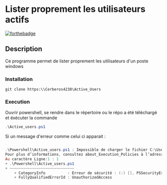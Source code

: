 # Lister proprement les utilisateurs actifs

[![forthebadge](http://forthebadge.com/images/badges/powered-by-electricity.svg)](http://forthebadge.com)

## Description

Ce programme permet de lister proprement les utilisateurs d'un poste windows

### Installation

```
git clone https:\\Cerberos4238\Active_Users
```

### Execution

Ouvrir powershell, se rendre dans le répertoire ou le répo a été téléchargé et éxécuter la commande 

```powershell
.\Active_users.ps1
```

Si un message d'erreur comme celui ci apparait :

```powershell

.\Powershell\Active_users.ps1 : Impossible de charger le fichier C:\Users\$User\Documents\Scripts\Powershell\Active_users.ps1, car l’exécution de scripts est désactivée sur ce système.
Pour plus d’informations, consultez about_Execution_Policies à l’adresse https://go.microsoft.com/fwlink/?LinkID=135170.
Au caractère Ligne:1 : 1
+ .\Powershell\Active_users.ps1
+ ~~~~~~~~~~~~~~~~~~~~~~~~~~~~~
    + CategoryInfo          : Erreur de sécurité : (:) [], PSSecurityException
    + FullyQualifiedErrorId : UnauthorizedAccess

```
